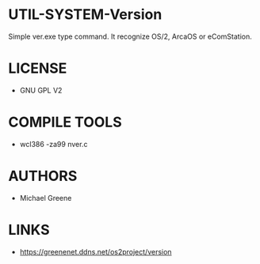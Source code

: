 UTIL-SYSTEM-Version
=================
Simple ver.exe type command. It recognize OS/2, ArcaOS or eComStation.

LICENSE
===============
* GNU GPL V2

COMPILE TOOLS
===============
* wcl386 -za99 nver.c  

AUTHORS
===============
* Michael Greene

LINKS
===============
* https://greenenet.ddns.net/os2project/version








